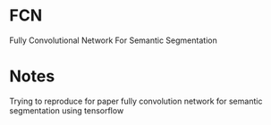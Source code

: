 # FCN
Fully Convolutional Network For Semantic Segmentation
# Notes
Trying to reproduce for paper fully convolution network for semantic segmentation using tensorflow
